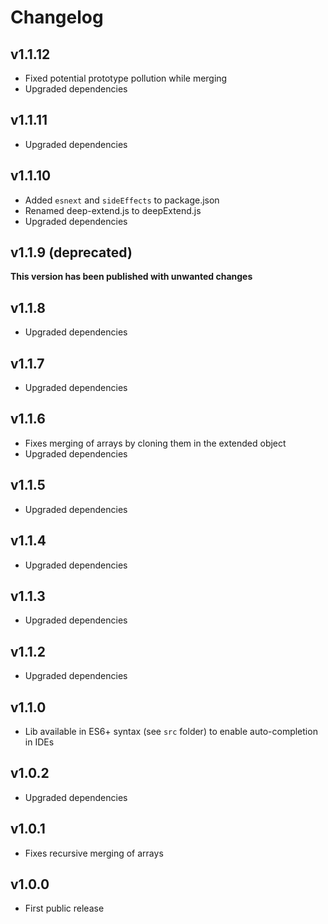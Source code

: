 # Changelog

## v1.1.12
- Fixed potential prototype pollution while merging
- Upgraded dependencies

## v1.1.11
- Upgraded dependencies

## v1.1.10
- Added `esnext` and `sideEffects` to package.json
- Renamed deep-extend.js to deepExtend.js
- Upgraded dependencies

## v1.1.9 (deprecated)
**This version has been published with unwanted changes**

## v1.1.8
- Upgraded dependencies

## v1.1.7
- Upgraded dependencies

## v1.1.6
- Fixes merging of arrays by cloning them in the extended object
- Upgraded dependencies

## v1.1.5
- Upgraded dependencies

## v1.1.4
- Upgraded dependencies

## v1.1.3
- Upgraded dependencies

## v1.1.2
- Upgraded dependencies

## v1.1.0
- Lib available in ES6+ syntax (see `src` folder) to enable auto-completion in IDEs

## v1.0.2
- Upgraded dependencies

## v1.0.1
- Fixes recursive merging of arrays

## v1.0.0
- First public release
